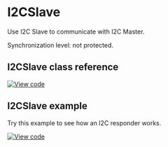 # I2CSlave

Use I2C Slave to communicate with I2C Master.

Synchronization level: not protected.

## I2CSlave class reference

[![View code](https://www.mbed.com/embed/?type=library)](https://os.mbed.com/docs/mbed-os/v6.9/mbed-os-api-doxy/classmbed_1_1_i2_c_slave.html)

## I2CSlave example

Try this example to see how an I2C responder works.

[![View code](https://www.mbed.com/embed/?url=https://github.com/ARMmbed/mbed-os-snippet-I2CSlave/tree/v6.9)](https://github.com/ARMmbed/mbed-os-snippet-I2CSlave/blob/v6.9/main.cpp)
